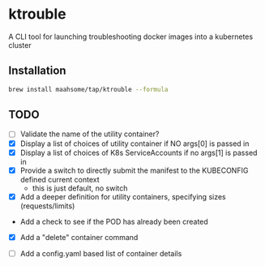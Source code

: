 # ktrouble

A CLI tool for launching troubleshooting docker images into a kubernetes cluster

## Installation

```bash
brew install maahsome/tap/ktrouble --formula
```

## TODO

- [ ] Validate the name of the utility container?
- [x] Display a list of choices of utility container if NO args[0] is passed in
- [x] Display a list of choices of K8s ServiceAccounts if no args[1] is passed in
- [x] Provide a switch to directly submit the manifest to the KUBECONFIG defined current context
  - this is just default, no switch
- [x] Add a deeper definition for utility containers, specifying sizes (requests/limits)
- Add a check to see if the POD has already been created
- [x] Add a "delete" container command
- [ ] Add a config.yaml based list of container details


